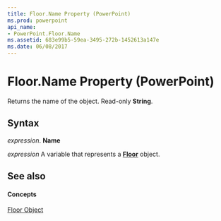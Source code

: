 ```yaml
---
title: Floor.Name Property (PowerPoint)
ms.prod: powerpoint
api_name:
- PowerPoint.Floor.Name
ms.assetid: 683e99b5-59ea-3495-272b-1452613a147e
ms.date: 06/08/2017
---
```



# Floor.Name Property (PowerPoint)

Returns the name of the object. Read-only  **String**.


## Syntax

 _expression_. **Name**

 _expression_ A variable that represents a **[Floor](PowerPoint.Floor.md)** object.


## See also


#### Concepts


[Floor Object](PowerPoint.Floor.md)

